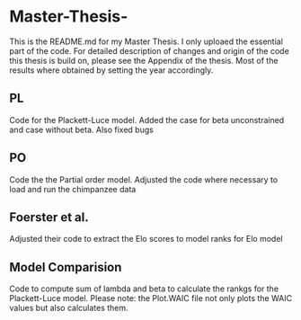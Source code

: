 # Master-Thesis-
This is the README.md for my Master Thesis. I only uploaed the essential part of the code. For detailed description of changes and origin of the code this thesis is build on, please see the Appendix of the thesis. Most of the results where obtained by setting the year accordingly. 

## PL 
Code for the Plackett-Luce model. Added the case for beta unconstrained and case without beta. Also fixed bugs 

## PO 
Code the the Partial order model. Adjusted the code where necessary to load and run the chimpanzee data

## Foerster et al. 
Adjusted their code to extract the Elo scores to model ranks for Elo model 

## Model Comparision
Code to compute sum of lambda and beta to calculate the rankgs for the Plackett-Luce model. Please note: the Plot.WAIC file not only plots the WAIC values but also calculates them. 
